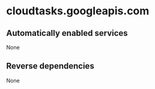 # cloudtasks.googleapis.com

## Automatically enabled services

None

## Reverse dependencies

None
